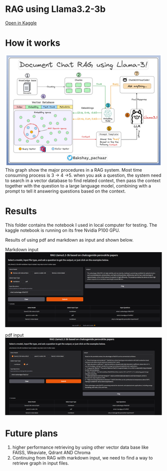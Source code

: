 # RAG using Llama3.2-3b

[Open in Kaggle](https://www.kaggle.com/code/haoleihui/cp-rag-llms)
# How it works

[![theory](RAG_theory.png)](https://x.com/akshay_pachaar/status/1816088897505615925)
This graph show the major procedures in a RAG system. Most time consuming process is 3 -> 4 ->5. when you ask a question, the system need to search in a vector database to find related context, then pass the context together with the question to a large language model, combining with a prompt to tell it answering questions based on the context.
# Results
This folder contains the notebook I used in local computer for testing. The kaggle notebook is running on its free Nvidia P100 GPU.

Results of using pdf and markdown as input and shown below.

Markdown input
![md](RAG-md.PNG)

pdf input
![md](RAG-pdf.PNG)

# Future plans
1. higher performance retrieving by using other vector data base like FAISS, Weaviate, Qdrant AND Chroma
2. Continuing from RAG with markdown input, we need to find a way to retrieve graph in input files.
